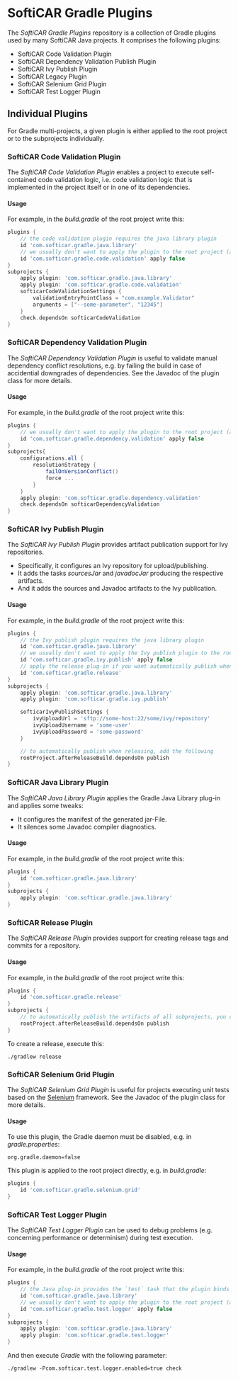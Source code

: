 # SoftiCAR Gradle Plugins

The _SoftiCAR Gradle Plugins_ repository is a collection of Gradle plugins used by many SoftiCAR Java projects. It comprises the following plugins:

* SoftiCAR Code Validation Plugin
* SoftiCAR Dependency Validation Publish Plugin
* SoftiCAR Ivy Publish Plugin
* SoftiCAR Legacy Plugin
* SoftiCAR Selenium Grid Plugin
* SoftiCAR Test Logger Plugin

## Individual Plugins

For Gradle multi-projects, a given plugin is either applied to the root project or to the subprojects individually.

### SoftiCAR Code Validation Plugin

The _SoftiCAR Code Validation Plugin_ enables a project to execute self-contained code validation logic, i.e. code validation logic that is implemented in the project itself or in one of its dependencies.

#### Usage

For example, in the _build.gradle_ of the root project write this:
```gradle
plugins {
	// the code validation plugin requires the java library plugin
	id 'com.softicar.gradle.java.library'
	// we usually don't want to apply the plugin to the root project (apply false)
	id 'com.softicar.gradle.code.validation' apply false
}
subprojects {
	apply plugin: 'com.softicar.gradle.java.library'
	apply plugin: 'com.softicar.gradle.code.validation'
	softicarCodeValidationSettings {
		validationEntryPointClass = "com.example.Validator"
		arguments = ["--some-parameter", "12345"]
	}
	check.dependsOn softicarCodeValidation
}
```

### SoftiCAR Dependency Validation Plugin

The _SoftiCAR Dependency Validation Plugin_ is useful to validate manual dependency conflict resolutions, e.g. by failing the build in case of accidential downgrades of dependencies. See the Javadoc of the plugin class for more details.

#### Usage

For example, in the _build.gradle_ of the root project write this:
```gradle
plugins {
	// we usually don't want to apply the plugin to the root project (apply false)
	id 'com.softicar.gradle.dependency.validation' apply false
}
subprojects{
	configurations.all {
		resolutionStrategy {
			failOnVersionConflict()
			force ...
		}
	}
	apply plugin: 'com.softicar.gradle.dependency.validation'
	check.dependsOn softicarDependencyValidation
}
```

### SoftiCAR Ivy Publish Plugin

The _SoftiCAR Ivy Publish Plugin_ provides artifact publication support for Ivy repositories.

* Specifically, it configures an Ivy repository for upload/publishing.
* It adds the tasks _sourcesJar_ and _javadocJar_ producing the respective artifacts.
* And it adds the sources and Javadoc artifacts to the Ivy publication.

#### Usage

For example, in the _build.gradle_ of the root project write this:
```gradle
plugins {
	// the Ivy publish plugin requires the java library plugin
	id 'com.softicar.gradle.java.library'
	// we usually don't want to apply the Ivy publish plugin to the root project (apply false)
	id 'com.softicar.gradle.ivy.publish' apply false
	// apply the release plug-in if you want automatically publish when releasing
	id 'com.softicar.gradle.release'
}
subprojects {
	apply plugin: 'com.softicar.gradle.java.library'
	apply plugin: 'com.softicar.gradle.ivy.publish'

	softicarIvyPublishSettings {
		ivyUploadUrl = 'sftp://some-host:22/some/ivy/repository'
		ivyUploadUsername = 'some-user'
		ivyUploadPassword = 'some-password'
	}

	// to automatically publish when releasing, add the following
	rootProject.afterReleaseBuild.dependsOn publish
}
```

### SoftiCAR Java Library Plugin

The _SoftiCAR Java Library Plugin_ applies the Gradle Java Library plug-in and applies some tweaks:
* It configures the manifest of the generated jar-File.
* It silences some Javadoc compiler diagnostics.

#### Usage

For example, in the _build.gradle_ of the root project write this:
```gradle
plugins {
	id 'com.softicar.gradle.java.library'
}
subprojects {
	apply plugin: 'com.softicar.gradle.java.library'
}
```

### SoftiCAR Release Plugin

The _SoftiCAR Release Plugin_ provides support for creating release tags and commits for a repository.

#### Usage

For example, in the _build.gradle_ of the root project write this:
```gradle
plugins {
	id 'com.softicar.gradle.release'
}
subprojects {
	// to automatically publish the artifacts of all subprojects, you can do this
	rootProject.afterReleaseBuild.dependsOn publish
}
```

To create a release, execute this:
```
./gradlew release
```

### SoftiCAR Selenium Grid Plugin

The _SoftiCAR Selenium Grid Plugin_ is useful for projects executing unit tests based on the [Selenium](https://www.selenium.dev/) framework. See the Javadoc of the plugin class for more details.

#### Usage

To use this plugin, the Gradle daemon must be disabled, e.g. in _gradle.properties_:
```
org.gradle.daemon=false
```

This plugin is applied to the root project directly, e.g. in _build.gradle_:
```gradle
plugins {
	id 'com.softicar.gradle.selenium.grid'
}
```

### SoftiCAR Test Logger Plugin

The _SoftiCAR Test Logger Plugin_ can be used to debug problems (e.g. concerning performance or determinism) during test execution.

#### Usage

For example, in the _build.gradle_ of the root project write this:
```gradle
plugins {
	// the Java plug-in provides the `test` task that the plugin binds to
	id 'com.softicar.gradle.java.library'
	// we usually don't want to apply the plugin to the root project (apply false)
	id 'com.softicar.gradle.test.logger' apply false
}
subprojects {
	apply plugin: 'com.softicar.gradle.java.library'
	apply plugin: 'com.softicar.gradle.test.logger'
}
```

And then execute _Gradle_ with the following parameter:
```
./gradlew -Pcom.softicar.test.logger.enabled=true check
```
